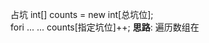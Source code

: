 占坑
	int[] counts = new int\[总坑位];  
	fori ...
	...
	counts\[指定坑位]++;
	**思路**:
		遍历数组在
















